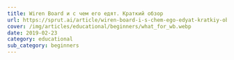 ```yaml
---
title: Wiren Board и с чем его едят. Краткий обзор
url: https://sprut.ai/article/wiren-board-i-s-chem-ego-edyat-kratkiy-obzor
cover: /img/articles/educational/beginners/what_for_wb.webp
date: 2019-02-23
category: educational
sub_category: beginners
---
```

